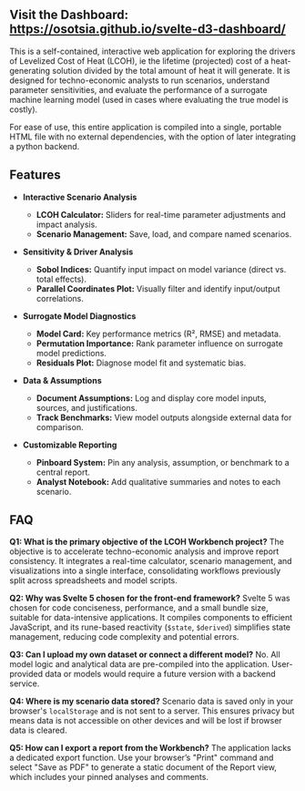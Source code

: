 ## **Visit the Dashboard:** https://osotsia.github.io/svelte-d3-dashboard/

This is a self-contained, interactive web application for exploring the drivers of Levelized Cost of Heat (LCOH), ie the lifetime (projected) cost of a heat-generating solution divided by the total amount of heat it will generate. It is designed for techno-economic analysts to run scenarios, understand parameter sensitivities, and evaluate the performance of a surrogate machine learning model (used in cases where evaluating the true model is costly).

For ease of use, this entire application is compiled into a single, portable HTML file with no external dependencies, with the option of later integrating a python backend.

## Features

*   **Interactive Scenario Analysis**
    *   **LCOH Calculator:** Sliders for real-time parameter adjustments and impact analysis.
    *   **Scenario Management:** Save, load, and compare named scenarios.

*   **Sensitivity & Driver Analysis**
    *   **Sobol Indices:** Quantify input impact on model variance (direct vs. total effects).
    *   **Parallel Coordinates Plot:** Visually filter and identify input/output correlations.

*   **Surrogate Model Diagnostics**
    *   **Model Card:** Key performance metrics (R², RMSE) and metadata.
    *   **Permutation Importance:** Rank parameter influence on surrogate model predictions.
    *   **Residuals Plot:** Diagnose model fit and systematic bias.

*   **Data & Assumptions**
    *   **Document Assumptions:** Log and display core model inputs, sources, and justifications.
    *   **Track Benchmarks:** View model outputs alongside external data for comparison.

*   **Customizable Reporting**
    *   **Pinboard System:** Pin any analysis, assumption, or benchmark to a central report.
    *   **Analyst Notebook:** Add qualitative summaries and notes to each scenario.

## **FAQ**

**Q1: What is the primary objective of the LCOH Workbench project?**
The objective is to accelerate techno-economic analysis and improve report consistency. It integrates a real-time calculator, scenario management, and visualizations into a single interface, consolidating workflows previously split across spreadsheets and model scripts.

**Q2: Why was Svelte 5 chosen for the front-end framework?**
Svelte 5 was chosen for code conciseness, performance, and a small bundle size, suitable for data-intensive applications. It compiles components to efficient JavaScript, and its rune-based reactivity (`$state`, `$derived`) simplifies state management, reducing code complexity and potential errors.

**Q3: Can I upload my own dataset or connect a different model?**
No. All model logic and analytical data are pre-compiled into the application. User-provided data or models would require a future version with a backend service.

**Q4: Where is my scenario data stored?**
Scenario data is saved only in your browser's `localStorage` and is not sent to a server. This ensures privacy but means data is not accessible on other devices and will be lost if browser data is cleared.

**Q5: How can I export a report from the Workbench?**
The application lacks a dedicated export function. Use your browser’s "Print" command and select "Save as PDF" to generate a static document of the Report view, which includes your pinned analyses and comments.